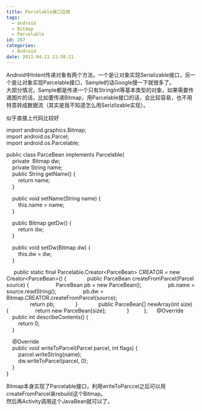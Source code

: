 ```yaml
---
title: Parcelable接口应用
tags:
  - android
  - Bitmap
  - Parcelable
id: 207
categories:
  - Android
date: 2011-04-21 11:58:21
---
```


Android中Intent传递对象有两个方法，一个是让对象实现Serializable接口，另一个是让对象实现Parcelable接口，Sample的话Google搜一下就很多了。   
大部分情况，Sample都是传递一个只有StringInt等基本类型的对象，如果需要传递图片的话，比如要传递Bitmap，用Parcelable接口的话，会比较容易，也不用特意转成数据流（其实是我不知道怎么用Serizlizable实现）。

似乎直接上代码比较好

import android.graphics.Bitmap;   
import android.os.Parcel;    
import android.os.Parcelable; 

public class ParceBean implements Parcelable{   
&#160;&#160;&#160; private&#160; Bitmap dw;    
&#160;&#160;&#160; private String name;    
&#160;&#160;&#160; public String getName() {    
&#160;&#160;&#160;&#160;&#160;&#160;&#160; return name;    
&#160;&#160;&#160; } 

&#160;&#160;&#160; public void setName(String name) {   
&#160;&#160;&#160;&#160;&#160;&#160;&#160; this.name = name;    
&#160;&#160;&#160; } 

&#160;&#160;&#160; public Bitmap getDw() {   
&#160;&#160;&#160;&#160;&#160;&#160;&#160; return dw;    
&#160;&#160;&#160; } 

&#160;&#160;&#160; public void setDw(Bitmap dw) {   
&#160;&#160;&#160;&#160;&#160;&#160;&#160; this.dw = dw;    
&#160;&#160;&#160; } 

&#160;&#160;&#160;&#160; public static final Parcelable.Creator&lt;ParceBean&gt; CREATOR = new Creator&lt;ParceBean&gt;() {&#160; 
&#160;&#160;&#160;&#160;&#160;&#160;&#160;&#160;&#160;&#160;&#160; public ParceBean createFromParcel(Parcel source) {&#160; 
&#160;&#160;&#160;&#160;&#160;&#160;&#160;&#160;&#160;&#160;&#160;&#160;&#160;&#160;&#160; ParceBean pb = new ParceBean();&#160; 
&#160;&#160;&#160;&#160;&#160;&#160;&#160;&#160;&#160;&#160;&#160;&#160;&#160;&#160;&#160; pb.name = source.readString();&#160; 
&#160;&#160;&#160;&#160;&#160;&#160;&#160;&#160;&#160;&#160;&#160;&#160;&#160;&#160;&#160; pb.dw = Bitmap.CREATOR.createFromParcel(source);    
&#160;&#160;&#160;&#160;&#160;&#160;&#160;&#160;&#160;&#160;&#160;&#160;&#160;&#160;&#160; return pb;&#160; 
&#160;&#160;&#160;&#160;&#160;&#160;&#160;&#160;&#160;&#160;&#160; }&#160; 
&#160;&#160;&#160;&#160;&#160;&#160;&#160;&#160;&#160;&#160;&#160; public ParceBean[] newArray(int size) {&#160; 
&#160;&#160;&#160;&#160;&#160;&#160;&#160;&#160;&#160;&#160;&#160;&#160;&#160;&#160;&#160; return new ParceBean[size];&#160; 
&#160;&#160;&#160;&#160;&#160;&#160;&#160;&#160;&#160;&#160;&#160; }&#160; 
&#160;&#160;&#160;&#160;&#160;&#160;&#160; };&#160; 
&#160;&#160;&#160; @Override    
&#160;&#160;&#160; public int describeContents() {    
&#160;&#160;&#160;&#160;&#160;&#160;&#160; return 0;    
&#160;&#160;&#160; } 

&#160;&#160;&#160; @Override   
&#160;&#160;&#160; public void writeToParcel(Parcel parcel, int flags) {    
&#160;&#160;&#160;&#160;&#160;&#160;&#160; parcel.writeString(name);    
&#160;&#160;&#160;&#160;&#160;&#160;&#160; dw.writeToParcel(parcel, 0);    
&#160;&#160;&#160; }    
}

Bitmap本身实现了Parcelable接口，利用writeToParccel之后可以用createFromParcel来rebuild这个Bitmap。   
然后再Activity调用这个JavaBean就可以了。